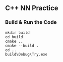 ## C++ NN Practice

### Build & Run the Code
~~~
mkdir build
cd build
cmake ..
cmake --build .
cd ..
build\Debug\Try.exe
~~~